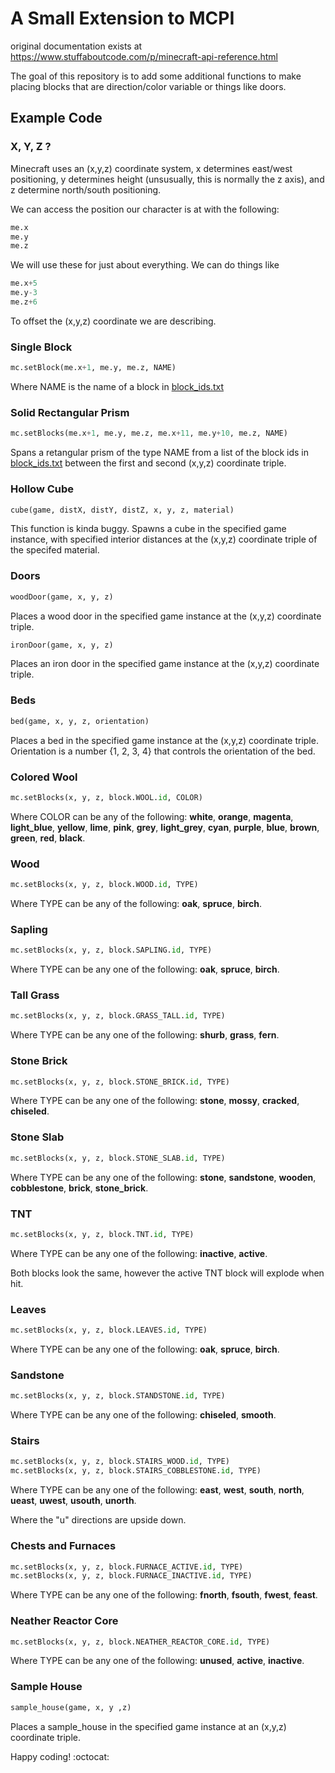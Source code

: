# A Small Extension to MCPI
original documentation exists at https://www.stuffaboutcode.com/p/minecraft-api-reference.html

The goal of this repository is to add some additional functions to make placing blocks that are direction/color variable or things like doors.

## Example Code

### X, Y, Z ?

Minecraft uses an (x,y,z) coordinate system, x determines east/west positioning, y determines height (unsusually, this is normally the z axis), and z determine north/south positioning.

We can access the position our character is at with the following:
```python
me.x
me.y
me.z
```
We will use these for just about everything. We can do things like
```python
me.x+5
me.y-3
me.z+6
```
To offset the (x,y,z) coordinate we are describing.

### Single Block
```python
mc.setBlock(me.x+1, me.y, me.z, NAME)
```
Where NAME is  the name of a block in [block_ids.txt](block_ids.txt)


### Solid Rectangular Prism
```python
mc.setBlocks(me.x+1, me.y, me.z, me.x+11, me.y+10, me.z, NAME)
```
Spans a retangular prism of the type NAME from a list of the block ids in [block_ids.txt](block_ids.txt) between the first and second (x,y,z) coordinate triple.

### Hollow Cube

```python
cube(game, distX, distY, distZ, x, y, z, material)
```
This function is kinda buggy. Spawns a cube in the specified game instance, with specified interior distances at the (x,y,z) coordinate triple of the specifed material.

### Doors

```python
woodDoor(game, x, y, z)
```
Places a wood door in the specified game instance at the (x,y,z) coordinate triple.
```python
ironDoor(game, x, y, z)
```
Places an iron door in the specified game instance at the (x,y,z) coordinate triple.

### Beds

```python
bed(game, x, y, z, orientation)
```
Places a bed in the specified game instance at the (x,y,z) coordinate triple. Orientation is a number {1, 2, 3, 4} that controls the orientation of the bed.

### Colored Wool

```python
mc.setBlocks(x, y, z, block.WOOL.id, COLOR)
```
Where COLOR can be any of the following: **white**, **orange**, **magenta**, **light_blue**, **yellow**, **lime**, **pink**, **grey**, **light_grey**, **cyan**, **purple**, **blue**, **brown**, **green**, **red**, **black**.

### Wood

```python
mc.setBlocks(x, y, z, block.WOOD.id, TYPE)
```
Where TYPE can be any of the following: **oak**, **spruce**, **birch**.

### Sapling

```python
mc.setBlocks(x, y, z, block.SAPLING.id, TYPE)
```
Where TYPE can be any one of the following: **oak**, **spruce**, **birch**.

### Tall Grass
```python
mc.setBlocks(x, y, z, block.GRASS_TALL.id, TYPE)
```
Where TYPE can be any one of the following: **shurb**, **grass**, **fern**.

### Stone Brick
```python
mc.setBlocks(x, y, z, block.STONE_BRICK.id, TYPE)
```
Where TYPE can be any one of the following: **stone**, **mossy**, **cracked**, **chiseled**.

### Stone Slab
```python
mc.setBlocks(x, y, z, block.STONE_SLAB.id, TYPE)
```
Where TYPE can be any one of the following: **stone**, **sandstone**, **wooden**, **cobblestone**, **brick**, **stone_brick**.

### TNT
```python
mc.setBlocks(x, y, z, block.TNT.id, TYPE)
```
Where TYPE can be any one of the following: **inactive**, **active**.

Both blocks look the same, however the active TNT block will explode when hit.

### Leaves
```python
mc.setBlocks(x, y, z, block.LEAVES.id, TYPE)
```
Where TYPE can be any one of the following: **oak**, **spruce**, **birch**.

### Sandstone
```python
mc.setBlocks(x, y, z, block.STANDSTONE.id, TYPE)
```
Where TYPE can be any one of the following: **chiseled**, **smooth**.

### Stairs

```python
mc.setBlocks(x, y, z, block.STAIRS_WOOD.id, TYPE)
mc.setBlocks(x, y, z, block.STAIRS_COBBLESTONE.id, TYPE)
```
Where TYPE can be any one of the following: **east**, **west**, **south**, **north**, **ueast**, **uwest**, **usouth**, **unorth**.

Where the "u" directions are upside down.

### Chests and Furnaces
```python
mc.setBlocks(x, y, z, block.FURNACE_ACTIVE.id, TYPE)
mc.setBlocks(x, y, z, block.FURNACE_INACTIVE.id, TYPE)
```
Where TYPE can be any one of the following: **fnorth**, **fsouth**, **fwest**, **feast**.

### Neather Reactor Core
```python
mc.setBlocks(x, y, z, block.NEATHER_REACTOR_CORE.id, TYPE)
```
Where TYPE can be any one of the following: **unused**, **active**, **inactive**.

### Sample House

```python
sample_house(game, x, y ,z)
```
Places a sample_house in the specified game instance at an (x,y,z) coordinate triple.

Happy coding! :octocat:
